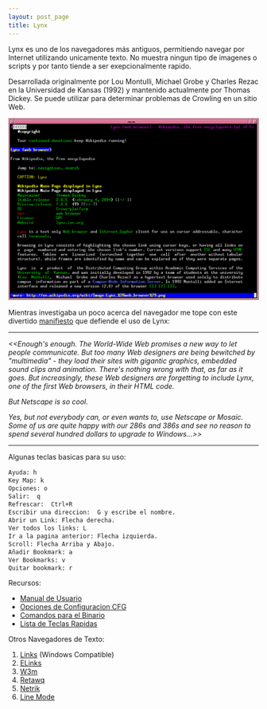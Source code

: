 ```yaml
---
layout: post_page
title: Lynx
---
```


Lynx es uno de los navegadores más antiguos, permitiendo navegar por Internet utilizando unicamente texto. No muestra ningun tipo de imagenes o scripts y por tanto tiende a ser exepcionalmente rapido. 

Desarrollada originalmente por Lou Montulli, Michael Grobe y Charles Rezac en la Universidad de Kansas (1992) y mantenido actualmente por Thomas Dickey. Se puede utilizar para determinar problemas de Crowling en un sitio Web.

![Lynx Browser on Wikipedia](/Images/lynx.png)

Mientras investigaba un poco acerca del navegador me tope con este divertido [manifiesto](http://world.std.com/~adamg/manifesto.html) que defiende el uso de Lynx: 

***

*\<\<Enough's enough. The World-Wide Web promises a new way to let people communicate. But too many Web designers are being bewitched by "multimedia" - they load their sites with gigantic graphics, embedded sound clips and animation. There's nothing wrong with that, as far as it goes. But increasingly, these Web designers are forgetting to include Lynx, one of the first Web browsers, in their HTML code.*

*But Netscape is so cool.*

*Yes, but not everybody can, or even wants to, use Netscape or Mosaic. Some of us are quite happy with our 286s and 386s and see no reason to spend several hundred dollars to upgrade to Windows...\>\>*

***

Algunas teclas basicas para su uso:

~~~
Ayuda: h
Key Map: k
Opciones: o
Salir:  q
Refrescar:  Ctrl+R
Escribir una direccion:  G y escribe el nombre.
Abrir un Link: Flecha derecha.
Ver todos los links: L
Ir a la pagina anterior: Flecha izquierda.
Scroll: Flecha Arriba y Abajo.
Añadir Bookmark: a
Ver Bookmarks: v
Quitar bookmark: r
~~~

Recursos:

* [Manual de Usuario](http://lynx.invisible-island.net/lynx_help/Lynx_users_guide.html)
* [Opciones de Configuracion CFG](http://lynx.invisible-island.net/lynx_help/cattoc.html)
* [Comandos para el Binario](http://linuxcommand.org/man_pages/lynx1.html )
* [Lista de Teclas Rapidas](http://lynx.browser.org/lynx_help/keystrokes/keystroke_help.html)

Otros Navegadores de Texto:

1. [Links](http://links.twibright.com/download/binaries/win32/) (Windows Compatible)
1. [ELinks](http://elinks.or.cz/download.html/)
3. [W3m](https://sourceforge.net/projects/w3m/) 
4. [Retawq](https://sourceforge.net/projects/retawq/)
5. [Netrik](https://sourceforge.net/projects/netrik/)
6. [Line Mode](http://line-mode.cern.ch/www/hypertext/WWW/TheProject.html)
